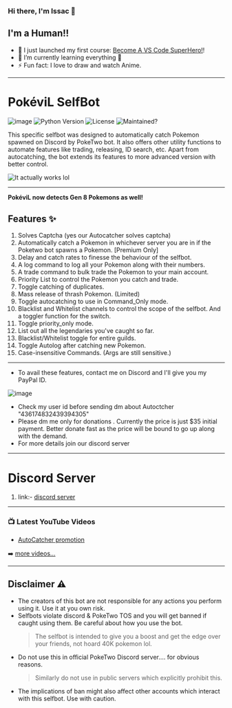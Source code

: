 ### Hi there, I'm Issac  👋

## I'm a Human!!

- 🔭 I just launched my first course: [Become A VS Code SuperHero!][course]!
- 🌱 I’m currently learning everything 🤣
- ⚡ Fun fact: I love to draw and watch Anime.

---


# PokéviL SelfBot
![image](https://cdn.discordapp.com/avatars/844213425680416838/3bc96ea5512cbb081e511e72449efaf7.png)
![Python Version](https://img.shields.io/badge/python-3.8-blue.svg?style=for-the-badge) ![License](https://img.shields.io/github/license/mashape/apistatus.svg?style=for-the-badge) ![Maintained?](https://img.shields.io/badge/Maintained%3F-Premium%20Version+-red.svg?style=for-the-badge) 

This specific selfbot was designed to automatically catch Pokemon spawned on Discord by PokeTwo bot. It also offers other utility functions to automate features like trading, releasing, ID search, etc. Apart from autocatching, the bot extends its features to more advanced version with better control.

![It actually works lol](https://cdn.discordapp.com/attachments/859421191852523541/867729114147323924/Screenshot_20210722-165531.jpg)

---


**PokéviL now detects Gen 8 Pokemons as well!**

## Features ✨
1. Solves Captcha (yes our Autocatcher solves captcha)
2. Automatically catch a Pokemon in whichever server you are in if the Poketwo bot spawns a Pokemon. [Premium Only]
3. Delay and catch rates to finesse the behaviour of the selfbot.
4. A log command to log all your Pokemon along with their numbers.
5. A trade command to bulk trade the Pokemon to your main account.
6. Priority List to control the Pokemon you catch and trade.
7. Toggle catching of duplicates.
8. Mass release of thrash Pokemon. (Limited)
9. Toggle autocatching to use in Command_Only mode.
10. Blacklist and Whitelist channels to control the scope of the selfbot. And a toggler function for the switch.
11. Toggle priority_only mode.
12. List out all the legendaries you've caught so far.
13. Blacklist/Whitelist toggle for entire guilds.
14. Toggle Autolog after catching new Pokemon.
15. Case-insensitive Commands. (Args are still sensitive.)

---

* To avail these features, contact me on Discord and I'll give you my PayPal ID. 
 
 ![image](https://cdn.discordapp.com/attachments/827130387825295381/867694840175263744/Screenshot_20210722-143910.jpg)
 
 * Check my user id before sending dm about Autoctcher "436174832439394305"
 * Please dm me only for donations . Currently the price is just $35 initial payment. Better donate fast as the price will be bound to go up along with the demand.
 * For more details join our discord server 

---

# Discord Server
1. link:- [discord server](https://discord.gg/Q3QcfKqT2U) 
---

### 📺 Latest YouTube Videos

<!-- YOUTUBE:START -->
- [AutoCatcher promotion](https://www.youtube.com/watch?)
<!-- YOUTUBE:END -->

➡️ [more videos...](https://youtube.com/codestackr)

---

## Disclaimer ⚠️
* The creators of this bot are not responsible for any actions you perform using it. Use it at you own risk.
* Selfbots violate discord & PokeTwo TOS and you will get banned if caught using them. Be careful about how you use the bot.
  > The selfbot is intended to give you a boost and get the edge over your friends, not hoard 40K pokemon lol.
* Do not use this in official PokeTwo Discord server.... for obvious reasons.
  > Similarly do not use in public servers which explicitly prohibit this.
* The implications of ban might also affect other accounts which interact with this selfbot. Use with caution.  

 

[course]: http://vsCodeHero.com
